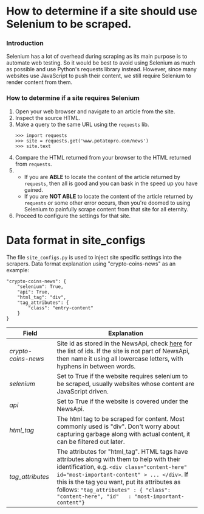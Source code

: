 # How to determine if a site should use Selenium to be scraped.
### Introduction
Selenium has a lot of overhead during scraping as its main purpose is to automate web testing.
So it would be best to avoid using Selenium as much as possible and use Python's requests library instead.
However, since many websites use JavaScript to push their content, we still require Selenium to render content from them.

### How to determine if a site requires Selenium
1. Open your web browser and navigate to an article from the site.
2. Inspect the source HTML.
3. Make a query to the same URL using the `requests` lib.
    ```
    >>> import requests
    >>> site = requests.get('www.potatopro.com/news')
    >>> site.text
    ```
4. Compare the HTML returned from your browser to the HTML returned from `requests`.
5. * If you are **ABLE** to locate the content of the article returned by `requests`, then all is good and you can bask in the speed up you have gained.
   * If you are **NOT ABLE** to locate the content of the article returned by `requests` *or* some other error occurs, then you're doomed to using Selenium to painfully scrape content from that site for all eternity.
6. Proceed to configure the settings for that site.

# Data format in site\_configs
The file `site_configs.py` is used to inject site specific settings into the scrapers.
Data format explanation using "crypto-coins-news" as an example:
```
"crypto-coins-news": {
    "selenium": True,
    "api": True,
    "html_tag": "div",
    "tag_attributes": {
        "class": "entry-content"
    }
}
```
| Field | Explanation 
|---| ---
|*crypto-coins-news* |Site id as stored in the NewsApi, check [here](https://newsapi.org/docs/endpoints/sources) for the list of ids. If the site is not part of NewsApi, then name it using all lowercase letters, with hyphens in between words.
|*selenium*          | Set to True if the website requires selenium to be scraped, usually websites whose content are JavaScript driven.
|*api*               | Set to True if the website is covered under the NewsApi.
|*html\_tag*         | The html tag to be scraped for content. Most commonly used is "div". Don't worry about capturing garbage along with actual content, it can be filtered out later.
|*tag\_attributes*  | The attributes for "html\_tag". HTML tags have attributes along with them to help with their identification, e.g. `<div class="content-here" id="most-important-content" > ... </div>`. If this is the tag you want, put its attributes as follows: `"tag_attributes" : { "class": "content-here", "id"   : "most-important-content"}`
